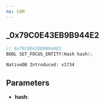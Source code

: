 ```yaml
---
ns: CAM
---
```

## _0x79C0E43EB9B944E2

```c
// 0x79C0E43EB9B944E2
BOOL SET_FOCUS_ENTITY(Hash hash);
```

```
NativeDB Introduced: v1734
```

## Parameters
* **hash**:
